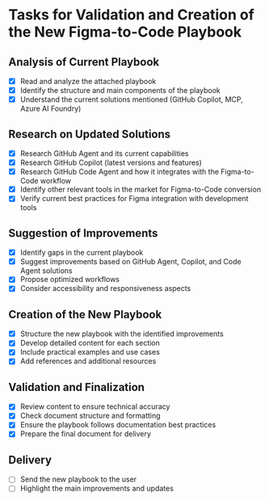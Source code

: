 # Tasks for Validation and Creation of the New Figma-to-Code Playbook

## Analysis of Current Playbook
- [x] Read and analyze the attached playbook
- [x] Identify the structure and main components of the playbook
- [x] Understand the current solutions mentioned (GitHub Copilot, MCP, Azure AI Foundry)

## Research on Updated Solutions
- [x] Research GitHub Agent and its current capabilities
- [x] Research GitHub Copilot (latest versions and features)
- [x] Research GitHub Code Agent and how it integrates with the Figma-to-Code workflow
- [x] Identify other relevant tools in the market for Figma-to-Code conversion
- [x] Verify current best practices for Figma integration with development tools

## Suggestion of Improvements
- [x] Identify gaps in the current playbook
- [x] Suggest improvements based on GitHub Agent, Copilot, and Code Agent solutions
- [x] Propose optimized workflows
- [x] Consider accessibility and responsiveness aspects

## Creation of the New Playbook
- [x] Structure the new playbook with the identified improvements
- [x] Develop detailed content for each section
- [x] Include practical examples and use cases
- [x] Add references and additional resources

## Validation and Finalization
- [x] Review content to ensure technical accuracy
- [x] Check document structure and formatting
- [x] Ensure the playbook follows documentation best practices
- [x] Prepare the final document for delivery

## Delivery
- [ ] Send the new playbook to the user
- [ ] Highlight the main improvements and updates
